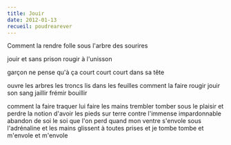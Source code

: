 ```yaml
---
title: Jouir
date: 2012-01-13
recueil: poudrearever
---
```


Comment la rendre folle
sous l'arbre des sourires

jouir et sans prison
rougir à l'unisson

garçon ne pense qu'à ça
court court court dans sa tête

ouvre les arbres les troncs lis dans les feuilles
comment la faire rougir
jouir son sang jaillir
frémir bouillir

comment la faire traquer
lui faire les mains trembler
tomber sous le plaisir
et perdre la notion d'avoir les pieds sur terre
contre l'immense impardonnable abandon de soi
le soi que l'on perd quand mon ventre s'envole sous l'adrénaline
et les mains glissent à toutes prises
et je tombe tombe
et m'envole
et m'envole
